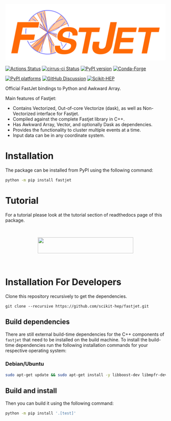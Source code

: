 <img src="https://raw.githubusercontent.com/scikit-hep/fastjet/main/docs/logo.svg">

[![Actions Status][actions-badge]][actions-link]
[![cirrus-ci Status][cirrus-ci-badge]][cirrus-ci-link]
[![PyPI version][pypi-version]][pypi-link]
[![Conda-Forge][conda-badge]][conda-link]

[![PyPI platforms][pypi-platforms]][pypi-link]
[![GitHub Discussion][github-discussions-badge]][github-discussions-link]
[![Scikit-HEP][sk-badge]](https://scikit-hep.org/)



[actions-badge]:            https://github.com/scikit-hep/fastjet/workflows/CI/badge.svg
[actions-link]:             https://github.com/scikit-hep/fastjet/actions
[cirrus-ci-badge]:          https://api.cirrus-ci.com/github/scikit-hep/fastjet.svg?branch=main
[cirrus-ci-link]:           https://cirrus-ci.com/github/scikit-hep/fastjet
[conda-badge]:              https://img.shields.io/conda/vn/conda-forge/fastjet
[conda-link]:               https://github.com/conda-forge/fastjet-feedstock
[github-discussions-badge]: https://img.shields.io/static/v1?label=Discussions&message=Ask&color=blue&logo=github
[github-discussions-link]:  https://github.com/scikit-hep/fastjet/discussions
[pypi-link]:                https://pypi.org/project/fastjet/
[pypi-platforms]:           https://img.shields.io/pypi/pyversions/fastjet
[pypi-version]:             https://badge.fury.io/py/fastjet.svg
[rtd-badge]:                https://readthedocs.org/projects/fastjet/badge/?version=latest
[rtd-link]:                 https://fastjet.readthedocs.io/en/latest/?badge=latest
[sk-badge]:                 https://scikit-hep.org/assets/images/Scikit--HEP-Project-blue.svg

Official FastJet bindings to Python and Awkward Array.

Main features of Fastjet:
  * Contains Vectorized, Out-of-core Vectorize (dask), as well as Non-Vectorized interface for Fastjet.
  * Compiled against the complete Fastjet library in C++.
  * Has Awkward Array, Vector, and optionally Dask as dependencies.
  * Provides the functionality to cluster multiple events at a time.
  * Input data can be in any coordinate system.

# Installation
The package can be installed from PyPI using the following command:
``` bash
python -m pip install fastjet
```
# Tutorial

For a tutorial please look at the tutorial section of readthedocs page of this package.

<br>
<p align = "center">
<a href = "https://fastjet.readthedocs.io">
<img src = "https://img.shields.io/badge/read-documentation-blue" width="300" height="50">
</a>
</p>
<br>

# Installation For Developers
Clone this repository recursively to get the dependencies.

```
git clone --recursive https://github.com/scikit-hep/fastjet.git
```

## Build dependencies

There are still external build-time dependencies for the C++ components of `fastjet` that need to be installed on the build machine.
To install the build-time dependencies run the following installation commands for your respective operating system:

### Debian/Ubuntu

``` bash
sudo apt-get update && sudo apt-get install -y libboost-dev libmpfr-dev libgmp-dev swig autoconf libtool
```

## Build and install

Then you can build it using the following command:
``` bash
python -m pip install '.[test]'
```
